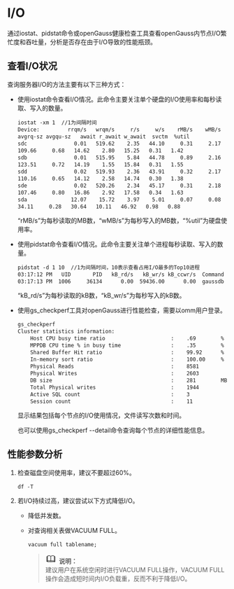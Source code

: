 # I/O<a name="ZH-CN_TOPIC_0245374523"></a>

通过iostat、pidstat命令或openGauss健康检查工具查看openGauss内节点I/O繁忙度和吞吐量，分析是否存在由于I/O导致的性能瓶颈。

## 查看I/O状况<a name="zh-cn_topic_0237121488_zh-cn_topic_0073253548_zh-cn_topic_0040046485_section49799026113827"></a>

查询服务器I/O的方法主要有以下三种方式：

-   使用iostat命令查看I/O情况。此命令主要关注单个硬盘的I/O使用率和每秒读取、写入的数量。

    ```
    iostat -xm 1  //1为间隔时间
    Device:         rrqm/s   wrqm/s     r/s     w/s    rMB/s    wMB/s avgrq-sz avgqu-sz   await r_await w_await  svctm  %util
    sdc               0.01   519.62    2.35   44.10     0.31     2.17   109.66     0.68   14.62    2.80   15.25   0.31   1.42
    sdb               0.01   515.95    5.84   44.78     0.89     2.16   123.51     0.72   14.19    1.55   15.84   0.31   1.55
    sdd               0.02   519.93    2.36   43.91     0.32     2.17   110.16     0.65   14.12    2.58   14.74   0.30   1.38
    sde               0.02   520.26    2.34   45.17     0.31     2.18   107.46     0.80   16.86    2.92   17.58   0.34   1.63
    sda              12.07    15.72    3.97    5.01     0.07     0.08    34.11     0.28   30.64   10.11   46.92   0.98   0.88
    ```

    “rMB/s”为每秒读取的MB数，“wMB/s”为每秒写入的MB数，“%util”为硬盘使用率。

-   使用pidstat命令查看I/O情况。此命令主要关注单个进程每秒读取、写入的数量。

    ```
    pidstat -d 1 10  //1为间隔时间，10表示查看占用I/O最多的Top10进程
    03:17:12 PM   UID       PID   kB_rd/s   kB_wr/s kB_ccwr/s  Command
    03:17:13 PM  1006     36134      0.00  59436.00      0.00  gaussdb
    
    ```

    “kB\_rd/s”为每秒读取的kB数，“kB\_wr/s”为每秒写入的kB数。

-   使用gs\_checkperf工具对openGauss进行性能检查，需要以omm用户登录。

    ```
    gs_checkperf
    Cluster statistics information:
        Host CPU busy time ratio                     :    .69        %
        MPPDB CPU time % in busy time                :    .35        %
        Shared Buffer Hit ratio                      :    99.92      %
        In-memory sort ratio                         :    100.00     %
        Physical Reads                               :    8581
        Physical Writes                              :    2603
        DB size                                      :    281        MB
        Total Physical writes                        :    1944
        Active SQL count                             :    3
        Session count                                :    11
    ```

    显示结果包括每个节点的I/O使用情况，文件读写次数和时间。

    也可以使用gs\_checkperf --detail命令查询每个节点的详细性能信息。


## 性能参数分析<a name="zh-cn_topic_0237121488_zh-cn_topic_0073253548_zh-cn_topic_0040046485_section401001449238"></a>

1.  检查磁盘空间使用率，建议不要超过60%。

    ```
    df -T
    ```

2.  若I/O持续过高，建议尝试以下方式降低I/O。
    -   降低并发数。
    -   对查询相关表做VACUUM FULL。

        ```
        vacuum full tablename;
        ```

        >![](public_sys-resources/icon-note.gif) **说明：**   
        >建议用户在系统空闲时进行VACUUM FULL操作，VACUUM FULL操作会造成短时间内I/O负载重，反而不利于降低I/O。  



